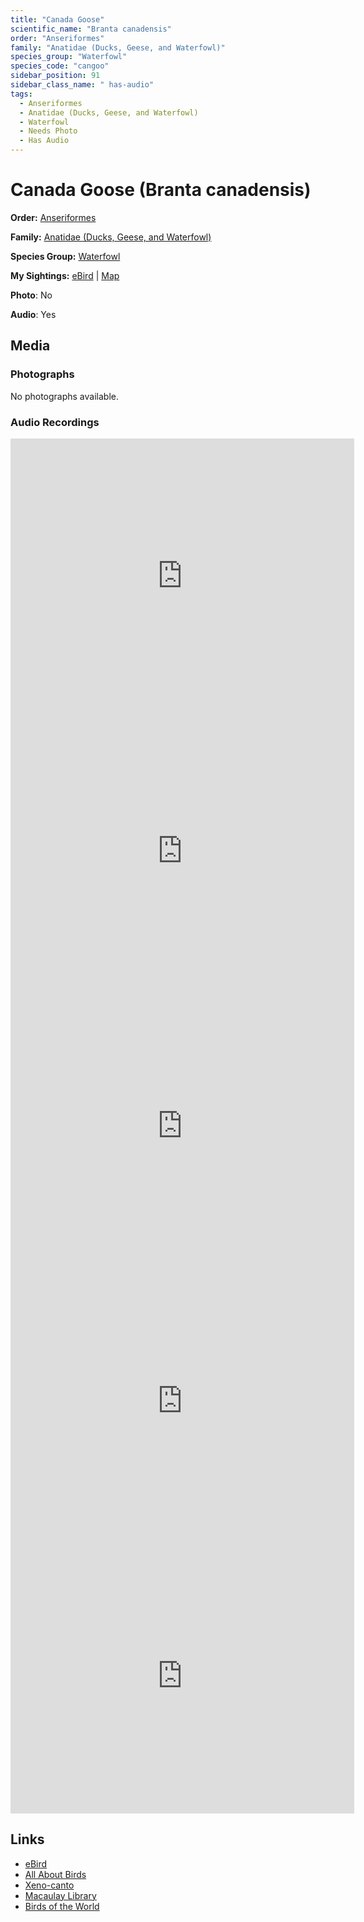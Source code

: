 ```yaml
---
title: "Canada Goose"
scientific_name: "Branta canadensis"
order: "Anseriformes"
family: "Anatidae (Ducks, Geese, and Waterfowl)"
species_group: "Waterfowl"
species_code: "cangoo"
sidebar_position: 91
sidebar_class_name: " has-audio"
tags: 
  - Anseriformes
  - Anatidae (Ducks, Geese, and Waterfowl)
  - Waterfowl
  - Needs Photo
  - Has Audio
---
```


# Canada Goose (Branta canadensis)

**Order:** [Anseriformes](/tags/anseriformes)

**Family:** [Anatidae (Ducks, Geese, and Waterfowl)](/tags/anatidae-ducks-geese-and-waterfowl)

**Species Group:** [Waterfowl](/tags/waterfowl)

**My Sightings:** [eBird](https://ebird.org/lifelist?r=world&time=life&spp=cangoo) | [Map](/map?species_code=cangoo)

**Photo**: No 

**Audio**: Yes

## Media
### Photographs
No photographs available.

### Audio Recordings
<iframe src="https://macaulaylibrary.org/asset/626617689/embed" width="550" height="440" frameborder="0" allowfullscreen></iframe>
<iframe src="https://macaulaylibrary.org/asset/626617690/embed" width="550" height="440" frameborder="0" allowfullscreen></iframe>
<iframe src="https://macaulaylibrary.org/asset/626617929/embed" width="550" height="440" frameborder="0" allowfullscreen></iframe>
<iframe src="https://macaulaylibrary.org/asset/626915514/embed" width="550" height="440" frameborder="0" allowfullscreen></iframe>
<iframe src="https://macaulaylibrary.org/asset/626915515/embed" width="550" height="440" frameborder="0" allowfullscreen></iframe>

## Links
* [eBird](https://ebird.org/species/cangoo) 
* [All About Birds](https://www.allaboutbirds.org/guide/cangoo) 
* [Xeno-canto](https://www.xeno-canto.org/species/branta-canadensis) 
* [Macaulay Library](https://search.macaulaylibrary.org/catalog?taxonCode=cangoo&sort=rating_rank_desc)
* [Birds of the World](https://birdsoftheworld.org/bow/species/cangoo)
